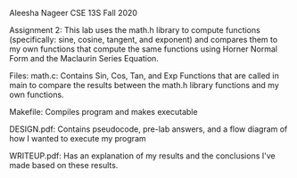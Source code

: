 Aleesha Nageer
CSE 13S
Fall 2020

Assignment 2: This lab uses the math.h library to compute functions (specifically: sine, cosine, tangent, and exponent) 
and compares them to my own functions that compute the same functions using Horner Normal Form and the Maclaurin Series
Equation.

Files:
math.c: Contains Sin, Cos, Tan, and Exp Functions that are called in main to compare the results between the math.h library
functions and my own functions.

Makefile: Compiles program and makes executable

DESIGN.pdf: Contains pseudocode, pre-lab answers, and a flow diagram of how I wanted to execute my program

WRITEUP.pdf: Has an explanation of my results and the conclusions I've made based on these results.

